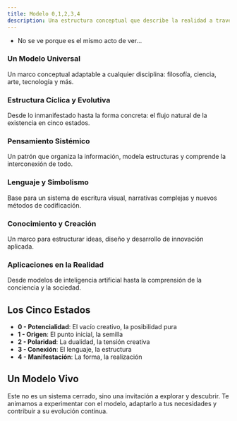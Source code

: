 ```yaml
---
title: Modelo 0,1,2,3,4
description: Una estructura conceptual que describe la realidad a través de cinco estados fundamentales
---
```


- No se ve porque es el mismo acto de ver...

<section class="grid mb-5">
<article>

### Un Modelo Universal
Un marco conceptual adaptable a cualquier disciplina: filosofía, ciencia, arte, tecnología y más.

</article>
<article>

### Estructura Cíclica y Evolutiva
Desde lo inmanifestado hasta la forma concreta: el flujo natural de la existencia en cinco estados.

</article>
<article>

### Pensamiento Sistémico
Un patrón que organiza la información, modela estructuras y comprende la interconexión de todo.

</article>
<article>

### Lenguaje y Simbolismo
Base para un sistema de escritura visual, narrativas complejas y nuevos métodos de codificación.

</article>
<article>

### Conocimiento y Creación
Un marco para estructurar ideas, diseño y desarrollo de innovación aplicada.

</article>
<article>

### Aplicaciones en la Realidad
Desde modelos de inteligencia artificial hasta la comprensión de la conciencia y la sociedad.

</article>
</section>

## Los Cinco Estados

* **0 - Potencialidad**: El vacío creativo, la posibilidad pura
* **1 - Origen**: El punto inicial, la semilla
* **2 - Polaridad**: La dualidad, la tensión creativa
* **3 - Conexión**: El lenguaje, la estructura
* **4 - Manifestación**: La forma, la realización

## Un Modelo Vivo

Este no es un sistema cerrado, sino una invitación a explorar y descubrir. Te animamos a experimentar con el modelo, adaptarlo a tus necesidades y contribuir a su evolución continua.
